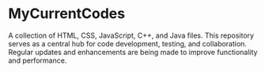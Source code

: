 # MyCurrentCodes
A collection of HTML, CSS, JavaScript, C++, and Java files. This repository serves as a central hub for code development, testing, and collaboration. Regular updates and enhancements are being made to improve functionality and performance.
